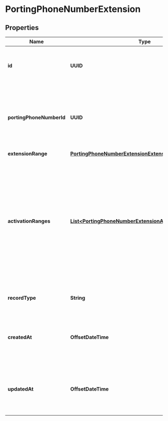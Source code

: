 

# PortingPhoneNumberExtension


## Properties

| Name | Type | Description | Notes |
|------------ | ------------- | ------------- | -------------|
|**id** | **UUID** | Uniquely identifies this porting phone number extension. |  [optional] [readonly] |
|**portingPhoneNumberId** | **UUID** | Identifies the porting phone number associated with this porting phone number extension. |  [optional] |
|**extensionRange** | [**PortingPhoneNumberExtensionExtensionRange**](PortingPhoneNumberExtensionExtensionRange.md) |  |  [optional] |
|**activationRanges** | [**List&lt;PortingPhoneNumberExtensionActivationRangesInner&gt;**](PortingPhoneNumberExtensionActivationRangesInner.md) | Specifies the activation ranges for this porting phone number extension. The activation range must be within the extension range and should not overlap with other activation ranges. |  [optional] |
|**recordType** | **String** | Identifies the type of the resource. |  [optional] [readonly] |
|**createdAt** | **OffsetDateTime** | ISO 8601 formatted date indicating when the resource was created. |  [optional] [readonly] |
|**updatedAt** | **OffsetDateTime** | ISO 8601 formatted date indicating when the resource was last updated. |  [optional] [readonly] |



